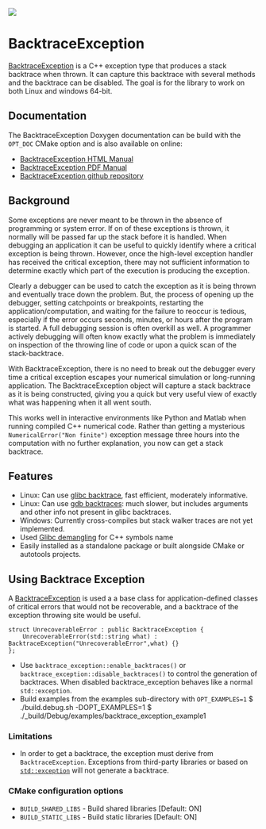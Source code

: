 <a href="https://travis-ci.org/markjolah/BacktraceException"><img src="https://travis-ci.org/markjolah/BacktraceException.svg?branch=master"/></a>
# BacktraceException

[BacktraceException](https://markjolah.github.io/BacktraceException/classbacktrace__exception_1_1BacktraceException.html) is a C++ exception type that produces a stack backtrace when thrown.  It
can capture this backtrace with several methods and the backtrace can be disabled.  The
goal is for the library to work on both Linux and windows 64-bit.

## Documentation
The BacktraceException Doxygen documentation can be build with the `OPT_DOC` CMake option and is also available on online:
  * [BacktraceException HTML Manual](https://markjolah.github.io/BacktraceException/index.html)
  * [BacktraceException PDF Manual](https://markjolah.github.io/BacktraceException/pdf/BacktraceException-0.2-reference.pdf)
  * [BacktraceException github repository](https://github.com/markjolah/BacktraceException)

## Background
Some exceptions are never meant to be thrown in the absence of programming or system error.  If on of these exceptions is thrown, it normally will be passed far up the stack before it is handled.  When debugging an application it can be useful to quickly identify where a critical exception is being thrown.  However,
once the high-level exception handler has received the critical exception, there may not sufficient information to determine exactly which part of the execution is producing the exception.

Clearly a debugger can be used to catch the exception as it is being thrown and eventually trace down the problem.  But, the process of opening up the debugger, setting catchpoints or breakpoints, restarting the application/computation, and waiting for the failure to reoccur is tedious, especially if the error occurs seconds, minutes, or hours after the program is started.  A full debugging session is often overkill as well.  A programmer actively debugging will often know exactly what the problem is immediately on inspection of the throwing line of code or upon a quick scan of the stack-backtrace.

With BacktraceException, there is no need to break out the debugger every time a critical exception escapes your numerical simulation or long-running application.  The BacktraceException object will capture a stack backtrace as it is being constructed, giving you a quick but very useful view of exactly what was happening when it all went south.

This works well in interactive environments like Python and Matlab when running compiled C++ numerical code.  Rather than getting a mysterious `NumericalError("Non finite")` exception message three hours into the computation with no further explanation, you now can get a stack backtrace.

## Features
 * Linux: Can use [glibc backtrace](https://www.gnu.org/software/libc/manual/html_node/Backtraces.html), fast efficient, moderately informative.
 * Linux: Can use [gdb backtraces](https://ftp.gnu.org/old-gnu/Manuals/gdb/html_node/gdb_42.html): much slower, but includes arguments and other info not present in glibc backtraces.
 * Windows: Currently cross-compiles but stack walker traces are not yet implemented.
 * Used [Glibc demangling](https://gcc.gnu.org/onlinedocs/libstdc++/manual/ext_demangling.html) for C++ symbols name
 * Easily installed as a standalone package or built alongside CMake or autotools projects.

## Using Backtrace Exception

A [BacktraceException](https://markjolah.github.io/BacktraceException/classbacktrace__exception_1_1BacktraceException.html) is used a a base class for application-defined
classes of critical errors that would not be recoverable, and a backtrace of the exception throwing site would be useful.

    struct UnrecoverableError : public BacktraceException {
        UnrecoverableError(std::string what) : BacktraceException("UnrecoverableError",what) {}
    };


 * Use `backtrace_exception::enable_backtraces()` or `backtrace_exception::disable_backtraces()` to control the generation of backtraces.  When disabled backtrace_exception behaves like a normal `std::exception`.
 * Build examples from the examples sub-directory with `OPT_EXAMPLES=1`
    $ ./build.debug.sh -DOPT_EXAMPLES=1
    $ ./_build/Debug/examples/backtrace_exception_example1

### Limitations
 * In order to get a backtrace, the exception must derive from `BacktraceException`.  Exceptions from third-party libraries or based on [`std::exception`](https://en.cppreference.com/w/cpp/error/exception) will not generate a backtrace.

### CMake configuration options

 * `BUILD_SHARED_LIBS` - Build shared libraries [Default: ON]
 * `BUILD_STATIC_LIBS` - Build static libraries [Default: ON]




